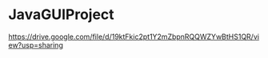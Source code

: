 # JavaGUIProject
https://drive.google.com/file/d/19ktFkic2pt1Y2mZbpnRQQWZYwBtHS1QR/view?usp=sharing
